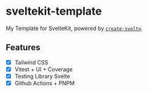 # sveltekit-template

My Template for SvelteKit, powered by [`create-svelte`](https://github.com/sveltejs/kit/tree/master/packages/create-svelte).

## Features

- [x] Tailwind CSS
- [x] Vitest + UI + Coverage
- [x] Testing Library Svelte
- [x] Github Actions + PNPM
